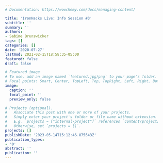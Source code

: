 ```yaml
---
# Documentation: https://wowchemy.com/docs/managing-content/

title: 'IronHacks Live: Info Session #3'
subtitle: ''
summary: ''
authors:
- Sabine Brunswicker
tags: []
categories: []
date: '2020-07-27'
lastmod: 2021-02-15T18:58:35-05:00
featured: false
draft: false

# Featured image
# To use, add an image named `featured.jpg/png` to your page's folder.
# Focal points: Smart, Center, TopLeft, Top, TopRight, Left, Right, BottomLeft, Bottom, BottomRight.
image:
  caption: ''
  focal_point: ''
  preview_only: false

# Projects (optional).
#   Associate this post with one or more of your projects.
#   Simply enter your project's folder or file name without extension.
#   E.g. `projects = ["internal-project"]` references `content/project/deep-learning/index.md`.
#   Otherwise, set `projects = []`.
projects: []
publishDate: '2023-05-14T15:12:46.875543Z'
publication_types:
- '0'
abstract: ''
publication: ''
---
```

